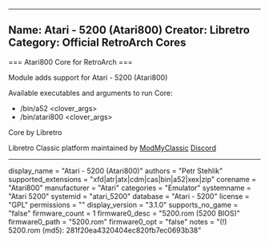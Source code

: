 -----------------------
Name: Atari - 5200 (Atari800)
Creator: Libretro
Category: Official RetroArch Cores
-----------------------

=== Atari800 Core for RetroArch ===

Module adds support for Atari - 5200 (Atari800)

Available executables and arguments to run Core:
- /bin/a52 <rom> <clover_args>
- /bin/atari800 <rom> <clover_args>

Core by Libretro

Libretro Classic platform maintained by [ModMyClassic](https://modmyclassic.com) [Discord](https://discordapp.com/invite/8gygsrw)

-----------------------

display_name = "Atari - 5200 (Atari800)"
authors = "Petr Stehlik"
supported_extensions = "xfd|atr|atx|cdm|cas|bin|a52|xex|zip"
corename = "Atari800"
manufacturer = "Atari"
categories = "Emulator"
systemname = "Atari 5200"
systemid = "atari_5200"
database = "Atari - 5200"
license = "GPL"
permissions = ""
display_version = "3.1.0"
supports_no_game = "false"
firmware_count = 1
firmware0_desc = "5200.rom (5200 BIOS)"
firmware0_path = "5200.rom"
firmware0_opt = "false"
notes = "(!) 5200.rom (md5): 281f20ea4320404ec820fb7ec0693b38"
